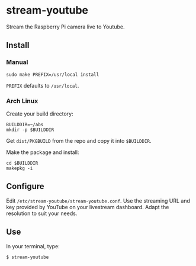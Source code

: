 # stream-youtube

Stream the Raspberry Pi camera live to Youtube.

## Install

### Manual

```sudo make PREFIX=/usr/local install```

`PREFIX` defaults to `/usr/local`.

### Arch Linux

Create your build directory:

```
BUILDDIR=~/abs
mkdir -p $BUILDDIR
```

Get `dist/PKGBUILD` from the repo and copy it into `$BUILDDIR`.

Make the package and install:
```
cd $BUILDDIR
makepkg -i
```

## Configure

Edit `/etc/stream-youtube/stream-youtube.conf`.
Use the streaming URL and key provided by YouTube on your livestream dashboard.
Adapt the resolution to suit your needs.

## Use

In your terminal, type:

```$ stream-youtube```
